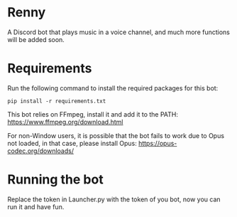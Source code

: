 # Renny

A Discord bot that plays music in a voice channel, and much more functions will be added soon.

# **Requirements**
Run the following command to install the required packages for this bot:
```
pip install -r requirements.txt
```

This bot relies on FFmpeg, install it and add it to the PATH:
https://www.ffmpeg.org/download.html

For non-Window users, it is possible that the bot fails to work due to Opus not loaded, in that case, please install Opus:
https://opus-codec.org/downloads/

# **Running the bot**
Replace the token in Launcher.py with the token of you bot, now you can run it and have fun.
